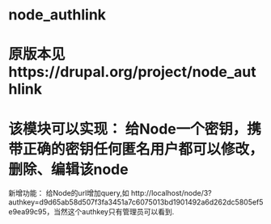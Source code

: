 node_authlink
=============

原版本见https://drupal.org/project/node_authlink
=============

该模块可以实现：
给Node一个密钥，携带正确的密钥任何匿名用户都可以修改，删除、编辑该node
=============

新增功能：
给Node的url增加query,如
http://localhost/node/3?authkey=d9d65ab58d507f3fa3451a7c6075013bd1901492a6d262dc5805ef5e9ea99c95，当然这个authkey只有管理员可以看到.
